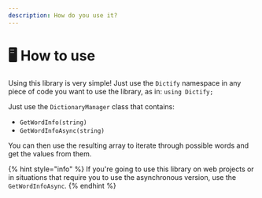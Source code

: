 ```yaml
---
description: How do you use it?
---
```


# 🖥 How to use

Using this library is very simple! Just use the `Dictify` namespace in any piece of code you want to use the library, as in: `using Dictify;`

Just use the `DictionaryManager` class that contains:

* `GetWordInfo(string)`
* `GetWordInfoAsync(string)`

You can then use the resulting array to iterate through possible words and get the values from them.

{% hint style="info" %}
If you're going to use this library on web projects or in situations that require you to use the asynchronous version, use the `GetWordInfoAsync`.
{% endhint %}
